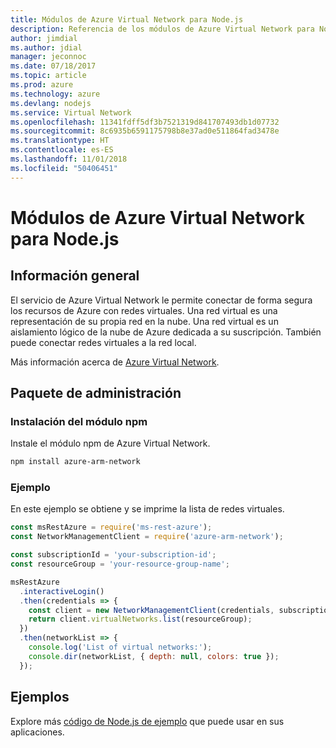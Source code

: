 ```yaml
---
title: Módulos de Azure Virtual Network para Node.js
description: Referencia de los módulos de Azure Virtual Network para Node.js
author: jimdial
ms.author: jdial
manager: jeconnoc
ms.date: 07/18/2017
ms.topic: article
ms.prod: azure
ms.technology: azure
ms.devlang: nodejs
ms.service: Virtual Network
ms.openlocfilehash: 11341fdff5df3b7521319d841707493db1d07732
ms.sourcegitcommit: 8c6935b6591175798b8e37ad0e511864fad3478e
ms.translationtype: HT
ms.contentlocale: es-ES
ms.lasthandoff: 11/01/2018
ms.locfileid: "50406451"
---
```

# <a name="azure-virtual-network-modules-for-nodejs"></a>Módulos de Azure Virtual Network para Node.js

## <a name="overview"></a>Información general

El servicio de Azure Virtual Network le permite conectar de forma segura los recursos de Azure con redes virtuales. Una red virtual es una representación de su propia red en la nube. Una red virtual es un aislamiento lógico de la nube de Azure dedicada a su suscripción. También puede conectar redes virtuales a la red local.

Más información acerca de [Azure Virtual Network](https://docs.microsoft.com/azure/virtual-network/virtual-networks-overview).

## <a name="management-package"></a>Paquete de administración

### <a name="install-the-npm-module"></a>Instalación del módulo npm

Instale el módulo npm de Azure Virtual Network.

```bash
npm install azure-arm-network
```

### <a name="example"></a>Ejemplo

En este ejemplo se obtiene y se imprime la lista de redes virtuales.

```javascript
const msRestAzure = require('ms-rest-azure');
const NetworkManagementClient = require('azure-arm-network');

const subscriptionId = 'your-subscription-id';
const resourceGroup = 'your-resource-group-name';

msRestAzure
  .interactiveLogin()
  .then(credentials => {
    const client = new NetworkManagementClient(credentials, subscriptionId);
    return client.virtualNetworks.list(resourceGroup);
  })
  .then(networkList => {
    console.log('List of virtual networks:');
    console.dir(networkList, { depth: null, colors: true });
  });
```

## <a name="samples"></a>Ejemplos

Explore más [código de Node.js de ejemplo](https://azure.microsoft.com/resources/samples/?platform=nodejs) que puede usar en sus aplicaciones.
